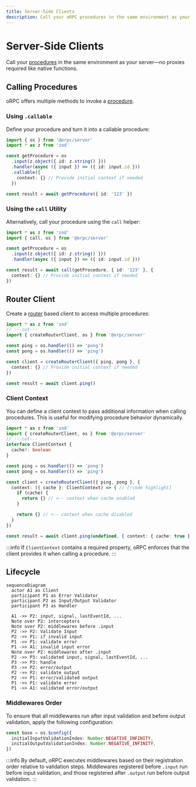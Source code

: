 ```yaml
---
title: Server-Side Clients
description: Call your oRPC procedures in the same environment as your server like native functions.
---
```


# Server-Side Clients

Call your [procedures](/docs/procedure) in the same environment as your server—no proxies required like native functions.

## Calling Procedures

oRPC offers multiple methods to invoke a [procedure](/docs/procedure).

### Using `.callable`

Define your procedure and turn it into a callable procedure:

```ts twoslash
import { os } from '@orpc/server'
import * as z from 'zod'

const getProcedure = os
  .input(z.object({ id: z.string() }))
  .handler(async ({ input }) => ({ id: input.id }))
  .callable({
    context: {} // Provide initial context if needed
  })

const result = await getProcedure({ id: '123' })
```

### Using the `call` Utility

Alternatively, call your procedure using the `call` helper:

```ts twoslash
import * as z from 'zod'
import { call, os } from '@orpc/server'

const getProcedure = os
  .input(z.object({ id: z.string() }))
  .handler(async ({ input }) => ({ id: input.id }))

const result = await call(getProcedure, { id: '123' }, {
  context: {} // Provide initial context if needed
})
```

## Router Client

Create a [router](/docs/router) based client to access multiple procedures:

```ts twoslash
import * as z from 'zod'
// ---cut---
import { createRouterClient, os } from '@orpc/server'

const ping = os.handler(() => 'pong')
const pong = os.handler(() => 'ping')

const client = createRouterClient({ ping, pong }, {
  context: {} // Provide initial context if needed
})

const result = await client.ping()
```

### Client Context

You can define a client context to pass additional information when calling procedures. This is useful for modifying procedure behavior dynamically.

```ts twoslash
import * as z from 'zod'
import { createRouterClient, os } from '@orpc/server'
// ---cut---
interface ClientContext {
  cache?: boolean
}

const ping = os.handler(() => 'pong')
const pong = os.handler(() => 'ping')

const client = createRouterClient({ ping, pong }, {
  context: ({ cache }: ClientContext) => { // [!code highlight]
    if (cache) {
      return {} // <-- context when cache enabled
    }

    return {} // <-- context when cache disabled
  }
})

const result = await client.ping(undefined, { context: { cache: true } })
```

:::info
If `ClientContext` contains a required property, oRPC enforces that the client provides it when calling a procedure.
:::

## Lifecycle

```mermaid
sequenceDiagram
  actor A1 as Client
  participant P1 as Error Validator
  participant P2 as Input/Output Validator
  participant P3 as Handler

  A1 ->> P2: input, signal, lastEventId, ...
  Note over P2: interceptors
  Note over P2: middlewares before .input
  P2 ->> P2: Validate Input
  P2 ->> P1: if invalid input
  P1 ->> P1: validate error
  P1 ->> A1: invalid input error
  Note over P2: middlewares after .input
  P2 ->> P3: validated input, signal, lastEventId, ...
  P3 ->> P3: handle
  P3 ->> P2: error/output
  P2 ->> P2: validate output
  P2 ->> P1: error/validated output
  P1 ->> P1: validate error
  P1 ->> A1: validated error/output
```

### Middlewares Order

To ensure that all middlewares run after input validation and before output validation, apply the following configuration:

```ts
const base = os.$config({
  initialInputValidationIndex: Number.NEGATIVE_INFINITY,
  initialOutputValidationIndex: Number.NEGATIVE_INFINITY,
})
```

:::info
By default, oRPC executes middlewares based on their registration order relative to validation steps. Middlewares registered before `.input` run before input validation, and those registered after `.output` run before output validation.
:::
